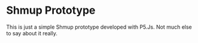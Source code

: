 # Shmup Prototype

This is just a simple Shmup prototype developed with P5.Js. Not much else to say about it really.
